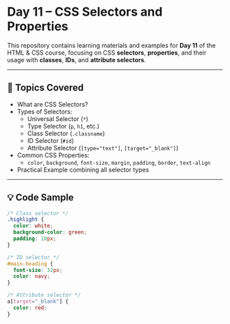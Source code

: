 # Day 11 – CSS Selectors and Properties

This repository contains learning materials and examples for **Day 11** of the HTML & CSS course, 
focusing on CSS **selectors**, **properties**, and their usage with **classes**, **IDs**, and **attribute selectors**.

---

## 📘 Topics Covered

- What are CSS Selectors?
- Types of Selectors:
  - Universal Selector (`*`)
  - Type Selector (`p`, `h1`, etc.)
  - Class Selector (`.classname`)
  - ID Selector (`#id`)
  - Attribute Selector (`[type="text"]`, `[target="_blank"]`)
- Common CSS Properties:
  - `color`, `background`, `font-size`, `margin`, `padding`, `border`, `text-align`
- Practical Example combining all selector types

---

## 💡 Code Sample

```css
/* Class selector */
.highlight {
  color: white;
  background-color: green;
  padding: 10px;
}

/* ID selector */
#main-heading {
  font-size: 32px;
  color: navy;
}

/* Attribute selector */
a[target="_blank"] {
  color: red;
}
